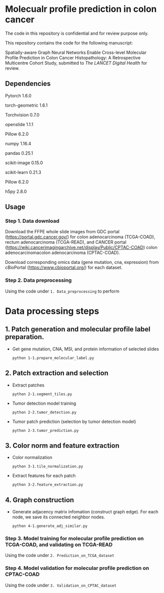 # Molecualr profile prediction in colon cancer

The code in this repository is confidential and for review purpose only.

This repository contains the code for the following manuscript:

Spatially-aware Graph Neural Networks Enable Cross-level Molecular Profile Prediction in Colon Cancer Histopathology: A Retrospective Multicentre Cohort Study, submitted to <i>The LANCET Digital Health</i> for review.



## Dependencies

Pytorch 1.6.0

torch-geometric 1.6.1

Torchvision 0.7.0

openslide 1.1.1

Pillow 6.2.0

numpy 1.16.4

pandas 0.25.1

scikit-image 0.15.0

scikit-learn 0.21.3

Pillow 6.2.0

h5py 2.8.0


## Usage

### Step 1. Data download

Download the FFPE whole slide images from GDC portal (https://portal.gdc.cancer.gov/) for colon adenocarcinoma (TCGA-COAD), rectum adenocarcinoma (TCGA-READ), and CANCER portal (https://wiki.cancerimagingarchive.net/display/Public/CPTAC-COAD) colon adenocarcinomacolon adenocarcinoma (CPTAC-COAD).

Download corresponding omics data (gene mutation, cna, expression) from cBioPortal (https://www.cbioportal.org/) for each dataset.

### Step 2. Data preprocessing

Using the code under `1. Data_preprocessing` to perform

# Data processing steps


## 1. Patch generation and molecular profile label preparation. 
* Get gene mutation, CNA, MSI, and protein information of selected slides
    ```
    python 1-1.prepare_molecular_label.py
    ```
 
## 2. Patch extraction and selection
* Extract patches
    ```
    python 2-1.segment_tiles.py
    ```
* Tumor detection model training
    ```
    python 2-2.tumor_detection.py
    ```
* Tumor patch prediction (selection by tumor detection model)
    ```
    python 2-3.tumor_prediction.py
    ```

## 3. Color norm and feature extraction
* Color normalization
    ``` 
    python 3-1.tile_normalization.py
    ```
* Extract features for each patch
    ```
    python 3-2.feature_extraction.py
    ```
    
## 4. Graph construction
* Generate adjacency matrix infomation (construct graph edge). For each node, we save its connected neighbor nodes.
    ``` 
    python 4-1.generate_adj_similar.py
    ```




### Step 3. Model training for molecular profile prediction on TCGA-COAD, and validating on TCGA-READ

Using the code under `2. Prediction_on_TCGA_dataset` 



### Step 4. Model validation for molecular profile prediction on CPTAC-COAD

Using the code under `3. Validation_on_CPTAC_dataset` 

```
